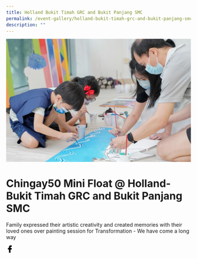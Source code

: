 ```yaml
---
title: Holland Bukit Timah GRC and Bukit Panjang SMC
permalink: /event-gallery/holland-bukit-timah-grc-and-bukit-panjang-smc
description: ""
---
```

![](/images/Event%20Gallery/chingay50-mini-float-@-holland-bukit-timah-grc-and-bukit-panjang-smc-2.jpeg)
# **Chingay50 Mini Float @ Holland-Bukit Timah GRC and Bukit Panjang SMC**

Family expressed their artistic creativity and created memories with their loved ones over painting session for Transformation - We have come a long way

<a href="http://www.facebook.com/sharer.php?u=http://www.chingay.gov.sg/image/event-gallery/chingay50-mini-float-@-holland-bukit-timah-grc-and-bukit-panjang-smc" style="float:left;">
	<img src="/images/facebook.png" style="width:auto;height:20px;">
</a>